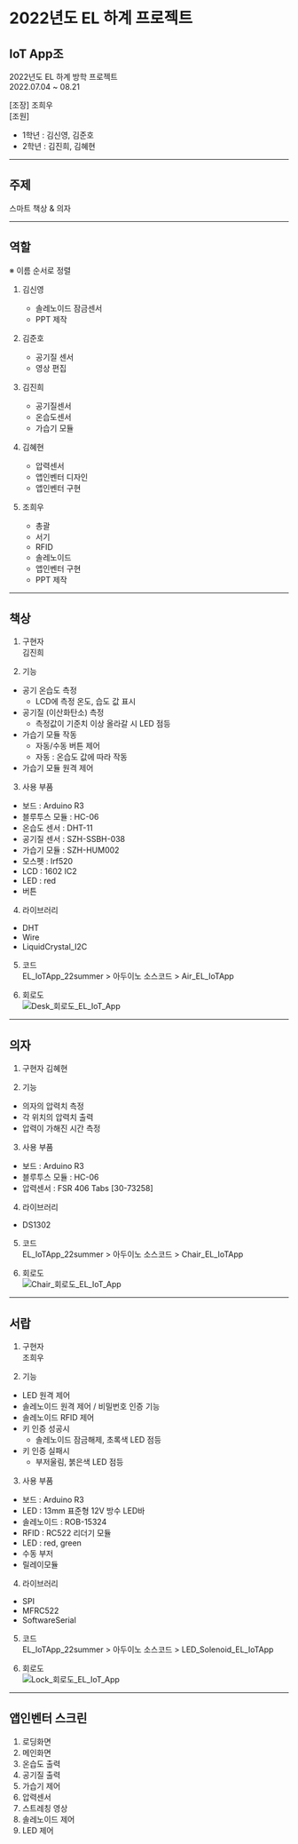 # 2022년도 EL 하계 프로젝트

## IoT App조   
2022년도 EL 하계 방학 프로젝트   
2022.07.04 ~ 08.21

[조장] 조희우   
[조원]   
- 1학년 : 김신영, 김준호   
- 2학년 : 김진희, 김혜현   

---
## 주제   
스마트 책상 & 의자   

---
## 역할
※ 이름 순서로 정렬
1. 김신영   
    - 솔레노이드 잠금센서
    - PPT 제작

2. 김준호   
    - 공기질 센서
    - 영상 편집

3. 김진희   
    - 공기질센서
    - 온습도센서
    - 가습기 모듈

4. 김혜현   
    - 압력센서
    - 앱인벤터 디자인
    - 앱인벤터 구현

5. 조희우   
    - 총괄
    - 서기
    - RFID
    - 솔레노이드
    - 앱인벤터 구현
    - PPT 제작


---
## 책상
1. 구현자    
김진희   

2. 기능   
 - 공기 온습도 측정
    + LCD에 측정 온도, 습도 값 표시
 - 공기질 (이산화탄소) 측정
    + 측정값이 기준치 이상 올라갈 시 LED 점등
 - 가습기 모듈 작동
    + 자동/수동 버튼 제어
    + 자동 : 온습도 값에 따라 작동
 - 가습기 모듈 원격 제어

3. 사용 부품   
 - 보드 : Arduino R3
 - 블루투스 모듈 : HC-06
 - 온습도 센서 : DHT-11
 - 공기질 센서 : SZH-SSBH-038
 - 가습기 모듈 : SZH-HUM002
 - 모스펫 : Irf520
 - LCD : 1602 IC2
 - LED : red
 - 버튼   

4. 라이브러리   
 - DHT
 - Wire
 - LiquidCrystal_I2C

5. 코드  
 EL_IoTApp_22summer > 아두이노 소스코드 > Air_EL_IoTApp

6. 회로도   
 ![Desk_회로도_EL_IoT_App](./회로도/Desk_회로도_EL_IoT_App.png)

---
## 의자
1. 구현자
 김혜현

2. 기능   
 - 의자의 압력치 측정
 - 각 위치의 압력치 출력
 - 압력이 가해진 시간 측정   


3. 사용 부품   
 - 보드 : Arduino R3
 - 블루투스 모듈 : HC-06
 - 압력센서 : FSR 406 Tabs [30-73258]

4. 라이브러리   
 - DS1302

5. 코드   
 EL_IoTApp_22summer > 아두이노 소스코드 > Chair_EL_IoTApp

6. 회로도   
 ![Chair_회로도_EL_IoT_App](./회로도/Chair_회로도_EL_IoT_App.png)

---
## 서랍
1. 구현자  
 조희우

2. 기능   
 - LED 원격 제어
 - 솔레노이드 원격 제어 / 비밀번호 인증 기능
 - 솔레노이드 RFID 제어
 - 키 인증 성공시 
    + 솔레노이드 잠금해제, 초록색 LED 점등
 - 키 인증 실패시
    + 부저울림, 붉은색 LED 점등

3. 사용 부품   
 - 보드 : Arduino R3
 - LED : 13mm 표준형 12V 방수 LED바
 - 솔레노이드 : ROB-15324
 - RFID : RC522 리더기 모듈
 - LED : red, green
 - 수동 부저
 - 릴레이모듈

4. 라이브러리    
 - SPI
 - MFRC522
 - SoftwareSerial

5. 코드  
 EL_IoTApp_22summer > 아두이노 소스코드 > LED_Solenoid_EL_IoTApp

6. 회로도   
 ![Lock_회로도_EL_IoT_App](./회로도/Lock_회로도_EL_IoT_App.png)

---
## 앱인벤터 스크린
1. 로딩화면
2. 메인화면
3. 온습도 출력
4. 공기질 출력
5. 가습기 제어
6. 압력센서
7. 스트레칭 영상
8. 솔레노이드 제어
9. LED 제어

